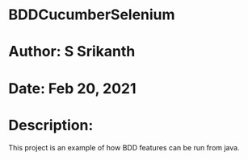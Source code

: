# BDDCucumberSelenium
# Author: S Srikanth
# Date: Feb 20, 2021
# Description: 
   This project is an example of how BDD features can be run from java.
   

